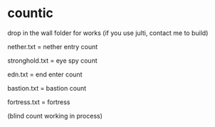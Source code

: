 # countic

drop in the wall folder for works (if you use julti, contact me to build)

nether.txt = nether entry count

stronghold.txt = eye spy count

edn.txt = end enter count

bastion.txt = bastion count

fortress.txt = fortress

(blind count working in process)
